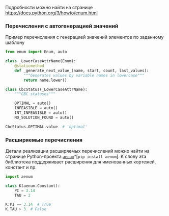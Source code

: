 Подробности можно найти на странице https://docs.python.org/3/howto/enum.html

### Перечисления с автогенерацией значений

Пример перечисления с генерацией значений элементов по заданному шаблону
```python
from enum import Enum, auto

class _LowerCaseAttrName(Enum):  
    @staticmethod  
    def _generate_next_value_(name, start, count, last_values):  
        """Generates values by variable names in lowercase"""  
        return name.lower()

class CbcStatus(_LowerCaseAttrName):  
    """CBC statuses"""  

    OPTIMAL = auto()  
    INFEASIBLE = auto()  
    INT_INFEASIBLE = auto()  
    NO_SOLUTION_FOUND = auto()

CbcStatus.OPTIMAL.value  # 'optimal'
```
### Расширяемые перечисления

Детали реализации расширяемых перечислений можно найти на странице Python-проекта [`aenum`](https://github.com/ethanfurman/aenum/tree/master)^[`pip install aenum`]. К слову эта библиотека поддерживает расширения для именованных кортежей, констант и пр.
```python
import aenum

class K(aenum.Constant):
    PI = 3.14
    TAU = 2

K.PI == 3.14  # True
K.TAU > 3  # False
```

